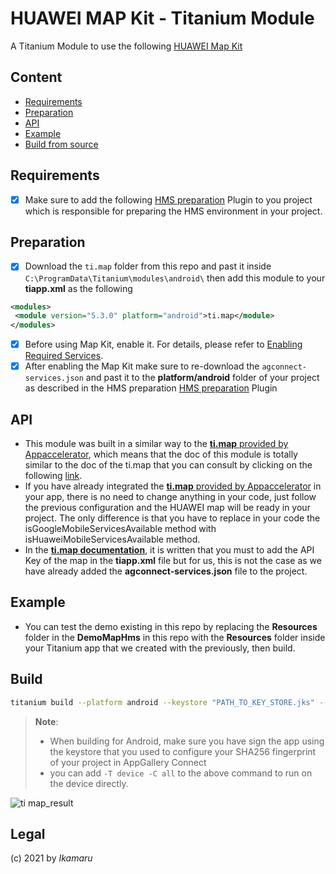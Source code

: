 # HUAWEI MAP Kit - Titanium Module

A Titanium Module to use the following [HUAWEI Map Kit](https://developer.huawei.com/consumer/en/hms/huawei-MapKit)


## Content
* [Requirements](#requirements)
* [Preparation](#preparation)
* [API](#api)
* [Example](#example)
* [Build from source](#build)

## Requirements
- [x] Make sure to add the following [HMS preparation](https://github.com/ikamaru/titanium-hms-env_preparation) Plugin to you project which is responsible for preparing the HMS environment in your project.

## Preparation
- [x] Download the `ti.map` folder from this repo and past it inside `C:\ProgramData\Titanium\modules\android\` then add this module to your **tiapp.xml** as the following
```xml
<modules>
 <module version="5.3.0" platform="android">ti.map</module>
</modules>
```
- [x] Before using Map Kit, enable it. For details, please refer to [Enabling Required Services](https://developer.huawei.com/consumer/en/doc/development/HMSCore-Guides-V5/android-sdk-config-agc-0000001061560289-V5).
- [x] After enabling the Map Kit make sure to re-download the `agconnect-services.json` and past it to the **platform/android** folder of your project as described in the HMS preparation [HMS preparation](https://github.com/ikamaru/titanium-hms-env_preparation#structure-of-the-project) Plugin 

## API
- This module was built in a similar way to the [**ti.map** provided by Appaccelerator](https://docs.appcelerator.com/platform/latest/#!/api/Modules.Map), which means that the doc of this module is totally similar to the doc of the ti.map that you can consult by clicking on the following [link](https://docs.appcelerator.com/platform/latest/#!/api/Modules.Map).
- If you have already integrated the [**ti.map** provided by Appaccelerator](https://docs.appcelerator.com/platform/latest/#!/api/Modules.Map) in your app, there is no need to change anything in your code, just follow the previous configuration and the HUAWEI map will be ready in your project. The only difference is that you have to replace in your code the isGoogleMobileServicesAvailable method with isHuaweiMobileServicesAvailable method.
- In the **[ti.map documentation](https://docs.appcelerator.com/platform/latest/#!/api/Modules.Map)**, it is written that you must to add the API Key of the map in the **tiapp.xml** file but for us, this is not the case as we have already added the **agconnect-services.json** file to the project.

## Example
- You can test the demo existing in this repo by replacing the **Resources** folder in the **DemoMapHms** in this repo with the **Resources** folder inside your Titanium app that we created with the previously, then build.

## Build
```bash
titanium build --platform android --keystore "PATH_TO_KEY_STORE.jks" --key-password "KEY_PWS" --alias "ALIAS" --store-password "STORE_PWD" 
```
> **Note**: 
> - When building for Android, make sure you have sign the app using the keystore that you used to configure your SHA256 fingerprint of your project in AppGallery Connect 
> - you can add `-T device -C all` to the above command to run on the device directly. 

![ti map_result](https://user-images.githubusercontent.com/61454003/101955022-5abc8100-3bfd-11eb-9658-56a7b22f04ff.gif)
## Legal

(c) 2021 by *Ikamaru*
